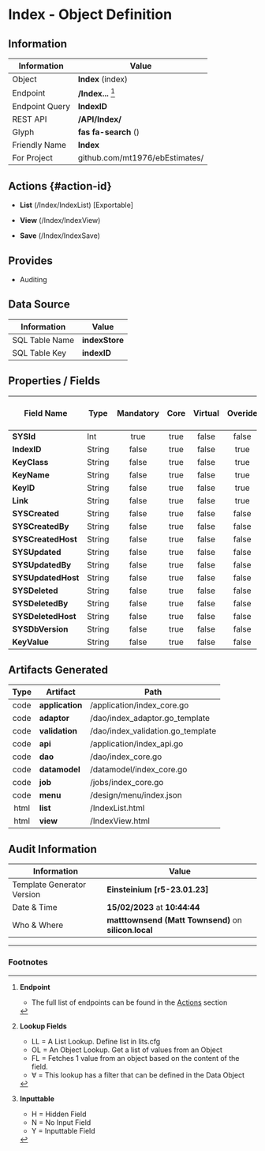 # **Index** - Object Definition
##  Information
| Information  | Value  |
|---|---|
|Object         |**Index** (index) |
|Endpoint 	    |**/Index...** [^1]|
|Endpoint Query |**IndexID**|
|REST API|**/API/Index/**|
Glyph|**fas fa-search** ()
Friendly Name|**Index**|
|For Project    |github.com/mt1976/ebEstimates/|

##  Actions {#action-id}
* **List** (/Index/IndexList) [Exportable]
* **View** (/Index/IndexView)

* **Save** (/Index/IndexSave)









##  Provides


* Auditing 




##  Data Source 
| Information  | Value  |
|---|---|
SQL Table Name       | **indexStore**
SQL Table Key | **indexID**



##  Properties / Fields
| Field Name| Type | Mandatory | Core | Virtual | Overide | Lookup [^2]| Lookup Object      | Lookup Field Source         | Lookup Return Value                | Inputable [^3]|DB Column|Default Value| No Change | Callout | Internal | Display | Mask |
| -- | --  | :--: | :--: | :--: |:--: |:--: |:--: |-- |-- |:--: |-- | --| :--: | :--: | :--: | -- | -- |
|**SYSId**|Int|true|true|false|false|||||NH|_id|0|false|false|true|text||
|**IndexID**|String|false|true|false|true|||||NH|indexID||false|true|false|text||
|**KeyClass**|String|false|true|false|true|||||N|keyClass||false|false|false|text||
|**KeyName**|String|false|true|false|true|||||N|keyName||false|false|false|text||
|**KeyID**|String|false|true|false|true|||||N|keyID||false|false|false|text||
|**Link**|String|false|true|false|true|||||NH|link||false|true|false|text||
|**SYSCreated**|String|false|true|false|false|||||NH|_created||false|false|true|text||
|**SYSCreatedBy**|String|false|true|false|false|||||NH|_createdBy||false|false|true|text||
|**SYSCreatedHost**|String|false|true|false|false|||||NH|_createdHost||false|false|true|text||
|**SYSUpdated**|String|false|true|false|false|||||NH|_updated||false|false|true|text||
|**SYSUpdatedBy**|String|false|true|false|false|||||NH|_updatedBy||false|false|true|text||
|**SYSUpdatedHost**|String|false|true|false|false|||||NH|_updatedHost||false|false|true|text||
|**SYSDeleted**|String|false|true|false|false|||||NH|_deleted||false|false|true|text||
|**SYSDeletedBy**|String|false|true|false|false|||||NH|_deletedBy||false|false|true|text||
|**SYSDeletedHost**|String|false|true|false|false|||||NH|_deletedHost||false|false|true|text||
|**SYSDbVersion**|String|false|true|false|false|||||NH|_dbVersion||false|false|true|text||
|**KeyValue**|String|false|true|false|false|||||Y|KeyValue||false|false|false|text||


##  Artifacts Generated
| Type | Artifact | Path|
| :--: | -- | -- |
| code | **application** | /application/index_core.go |
| code | **adaptor** | /dao/index_adaptor.go_template |
| code | **validation** | /dao/index_validation.go_template |
| code | **api** | /application/index_api.go |
| code | **dao** | /dao/index_core.go |
| code | **datamodel** | /datamodel/index_core.go |
| code | **job** | /jobs/index_core.go |
| code | **menu** | /design/menu/index.json |
| html | **list** | /IndexList.html |
| html | **view** | /IndexView.html |


## Audit Information
| Information  | Value |
|---|---|
Template Generator Version   | **Einsteinium [r5-23.01.23]**
Date & Time		     | **15/02/2023** at **10:44:44**
Who & Where		     | **matttownsend (Matt Townsend)** on **silicon.local**

---
### Footnotes
[^1]: **Endpoint**
    * The full list of endpoints can be found in the [Actions](#action-id) section
[^2]: **Lookup Fields**
    * LL = A List Lookup. Define list in lits.cfg
    * OL = An Object Lookup. Get a list of values from an Object
    * FL = Fetches 1 value from an object based on the content of the field. 
    * ∀ = This lookup has a filter that can be defined in the Data Object
[^3]: **Inputtable**   
    * H = Hidden Field
    * N = No Input Field
    * Y = Inputtable Field